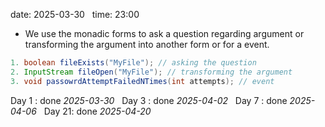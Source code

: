 date: 2025-03-30  
time: 23:00  

- We use the monadic forms to ask a question regarding argument or transforming the argument into another form or for a event.

```java
1. boolean fileExists("MyFile"); // asking the question
2. InputStream fileOpen("MyFile"); // transforming the argument 
3. void passowrdAttemptFailedNTimes(int attempts); // event
```
  

Day 1 : done *2025-03-30*  
Day 3 : done *2025-04-02*  
Day 7 : done *2025-04-06*  
Day 21: done *2025-04-20*